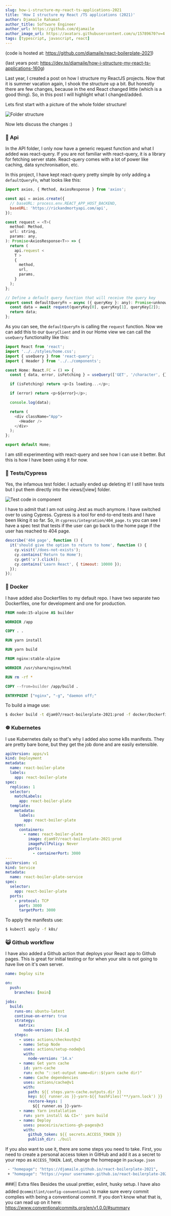 ```yaml
---
slug: how-i-structure-my-react-ts-applications-2021
title: 'How I structure my React /TS applications (2021)'
author: Djamaile Rahamat
author_title: Software Engineer
author_url: https://github.com/djamaile
author_image_url: https://avatars.githubusercontent.com/u/15789670?v=4
tags: [typescript, javascript, react]
---
```


(code is hosted at: https://github.com/djamaile/react-boilerplate-2021)

(last years post: https://dev.to/djamaile/how-i-structure-my-react-ts-applications-160g)

Last year, I created a post on how I structure my ReactJS projects. Now that it is summer vacation again, I shook the structure up a bit. But honestly there are few changes, because in the end React changed little (which is a good thing). So, in this post I will highlight what I changed/added.

Lets first start with a picture of the whole folder structure!

<!--truncate-->

![Folder structure](https://dev-to-uploads.s3.amazonaws.com/uploads/articles/v2gi5gcq2xp701ek0mq5.png)

Now lets discuss the changes :)

### 📖 Api

In the API folder, I only now have a generic request function and what I added was react-query. If you are not familiar with react-query, it is a library for fetching server state. React-query comes with a lot of power like caching, data synchronisation, etc.

In this project, I have kept react-query pretty simple by only adding a `defaultQueryFn`, what looks like this:

```js
import axios, { Method, AxiosResponse } from 'axios';

const api = axios.create({
  // baseURL: process.env.REACT_APP_HOST_BACKEND,
  baseURL: 'https://rickandmortyapi.com/api',
});

const request = <T>(
  method: Method,
  url: string,
  params: any,
): Promise<AxiosResponse<T>> => {
  return (
    api.request <
    T >
    {
      method,
      url,
      params,
    }
  );
};

// Define a default query function that will receive the query key
export const defaultQueryFn = async ({ queryKey }: any): Promise<unknown> => {
  const data = await request(queryKey[0], queryKey[1], queryKey[2]);
  return data;
};
```

As you can see, the `defaultQueryFn` is calling the `request` function. Now we can add this to our `QueryClient` and in our Home view we can call the `useQuery` functionality like this:

```js
import React from 'react';
import '../../styles/home.css';
import { useQuery } from 'react-query';
import { Header } from '../../components';

const Home: React.FC = () => {
  const { data, error, isFetching } = useQuery(['GET', '/character', {}]);

  if (isFetching) return <p>Is loading...</p>;

  if (error) return <p>${error}</p>;

  console.log(data);

  return (
    <div className="App">
      <Header />
    </div>
  );
};

export default Home;
```

I am still experimenting with react-query and see how I can use it better. But this is how I have been using it for now.

### 🧪 Tests/Cypress

Yes, the infamous test folder. I actually ended up deleting it! I still have tests but I put them directly into the views/[view] folder.

![Test code in component](https://dev-to-uploads.s3.amazonaws.com/uploads/articles/wdq0o5ephjy6o95m8b77.png)

I have to admit that I am not using Jest as much anymore. I have switched over to using Cypress. Cypress is a tool for end-to-end tests and I have been liking it so far. So, in `cypress/integration/404_page.ts` you can see I have a spec test that tests if the user can go back to the home page if the user has reached to 404 page.

```js
describe('404 page', function () {
  it('should give the option to return to home', function () {
    cy.visit('/does-not-exists');
    cy.contains('Return to Home');
    cy.get('a').click();
    cy.contains('Learn React', { timeout: 10000 });
  });
});
```

### 🐳 Docker

I have added also Dockerfiles to my default repo. I have two separate two Dockerfiles, one for development and one for production.

```Dockerfile
FROM node:15-alpine AS builder

WORKDIR /app

COPY . .

RUN yarn install

RUN yarn build

FROM nginx:stable-alpine

WORKDIR /usr/share/nginx/html

RUN rm -rf *

COPY --from=builder /app/build .

ENTRYPOINT ["nginx", "-g", "daemon off;"
```

To build a image use:

```sh
$ docker build -t djam97/react-boilerplate-2021:prod -f docker/Dockerfile.prod .
```

### ☸️ Kubernetes

I use Kubernetes daily so that's why I added also some k8s manifests. They are pretty bare bone, but they get the job done and are easily extensible.

```yaml
apiVersion: apps/v1
kind: Deployment
metadata:
  name: react-boiler-plate
  labels:
    app: react-boiler-plate
spec:
  replicas: 1
  selector:
    matchLabels:
      app: react-boiler-plate
  template:
    metadata:
      labels:
        app: react-boiler-plate
    spec:
      containers:
        - name: react-boiler-plate
          image: djam97/react-boilerplate-2021:prod
          imagePullPolicy: Never
          ports:
            - containerPort: 3000
---
apiVersion: v1
kind: Service
metadata:
  name: react-boiler-plate-service
spec:
  selector:
    app: react-boiler-plate
  ports:
    - protocol: TCP
      port: 3000
      targetPort: 3000
```

To apply the manifests use:

```sh
$ kubectl apply -f k8s/
```

### 😺 Github workflow

I have also added a Github action that deploys your React app to Github pages. This is great for initial testing or for when your site is not going to have live on it's own server.

```yaml
name: Deploy site

on:
  push:
    branches: [main]

jobs:
  build:
    runs-on: ubuntu-latest
    continue-on-error: true
    strategy:
      matrix:
        node-version: [14.x]
    steps:
      - uses: actions/checkout@v2
      - name: Setup Node
        uses: actions/setup-node@v1
        with:
          node-version: '14.x'
      - name: Get yarn cache
        id: yarn-cache
        run: echo "::set-output name=dir::$(yarn cache dir)"
      - name: Cache dependencies
        uses: actions/cache@v1
        with:
          path: ${{ steps.yarn-cache.outputs.dir }}
          key: ${{ runner.os }}-yarn-${{ hashFiles('**/yarn.lock') }}
          restore-keys: |
            ${{ runner.os }}-yarn-
      - name: Yarn installation
        run: yarn install && CI='' yarn build
      - name: Deploy
        uses: peaceiris/actions-gh-pages@v3
        with:
          github_token: ${{ secrets.ACCESS_TOKEN }}
          publish_dir: ./buil
```

If you also want to use it, there are some steps you need to take. First, you need to create a personal access token in GitHub and add it as a secret to your repo as `ACCESS_TOKEN`. Last, change the homepage in `package.json`

```sh
 - "homepage": "https://djamaile.github.io/react-boilerplate-2021",
 + "homepage": "https://<your username>.github.io/react-boilerplate-2021",
```

###🗄️ Extra files
Besides the usual prettier, eslint, husky setup. I have also added `@commitlint/config-conventional` to make sure every commit complies with being a conventional commit. If you don't know what that is, you can read up on it here: https://www.conventionalcommits.org/en/v1.0.0/#summary

